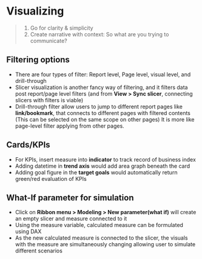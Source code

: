 # Visualizing

> 1. Go for clarity & simplicity
> 2. Create narrative with context:
>    So what are you trying to communicate?


## Filtering options

- There are four types of filter: Report level, Page level, visual level, and drill-through
- Slicer visualization is another fancy way of filtering, and it filters data post report/page level filters
  (and from **View > Sync slicer**, connecting slicers with filters is viable)
- Drill-through filter allow users to jump to different report pages like **link/bookmark**, that connects to different pages with filtered contents
  (This can be selected on the same scope on other pages)
  It is more like page-level filter applying from other pages.

## Cards/KPIs

- For KPIs, insert measure into **indicator** to track record of business index
- Adding datetime in **trend axis** would add area graph beneath the card
- Adding goal figure in the **target goals** would automatically return green/red evaluation of KPIs

## What-If parameter for simulation

- Click on **Ribbon menu > Modeling > New parameter(what if)** will create an empty slicer and measure connected to it
- Using the measure variable, calculated measure can be formulated using DAX
- As the new calculated measure is connected to the slicer, the visuals with the measure are simultaneously changing allowing user to simulate different scenarios

